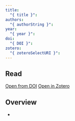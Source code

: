 ```yaml
---
title:
  "{ title }": 
authors:
  "{ authorString }": 
year:
  "{ year }": 
doi:
  "{ DOI }": 
zotero:
  "{ zoteroSelectURI }":
---
```


## Read

[Open from DOI](https://doi.org/{{DOI}})
[Open in Zotero]({{zoteroSelectURI}})

## Overview

- 
